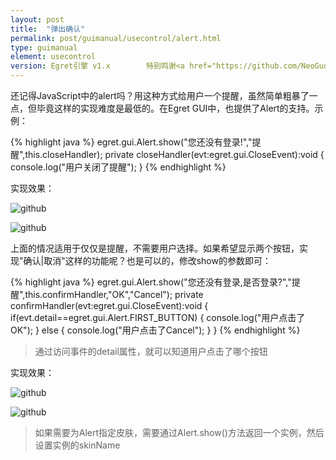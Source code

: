 ```yaml
---
layout: post
title:  "弹出确认"
permalink: post/guimanual/usecontrol/alert.html
type: guimanual
element: usecontrol
version: Egret引擎 v1.x        特别鸣谢<a href="https://github.com/NeoGuo/" target="_blank">郭少瑞</a>同学撰写此文档
---
```


还记得JavaScript中的alert吗？用这种方式给用户一个提醒，虽然简单粗暴了一点，但毕竟这样的实现难度是最低的。在Egret GUI中，也提供了Alert的支持。示例：

{% highlight java  %}
egret.gui.Alert.show("您还没有登录!","提醒",this.closeHandler);
private closeHandler(evt:egret.gui.CloseEvent):void {
    console.log("用户关闭了提醒");
}
{% endhighlight %}

实现效果：

![github]({{site.baseurl}}/assets/img/alert1.png "Egret")

![github]({{site.baseurl}}/assets/img/alert2.png "Egret")

上面的情况适用于仅仅是提醒，不需要用户选择。如果希望显示两个按钮，实现"确认|取消"这样的功能呢？也是可以的，修改show的参数即可：

{% highlight java  %}
egret.gui.Alert.show("您还没有登录,是否登录?","提醒",this.confirmHandler,"OK","Cancel");
private confirmHandler(evt:egret.gui.CloseEvent):void {
    if(evt.detail==egret.gui.Alert.FIRST_BUTTON) {
        console.log("用户点击了OK");
    } else {
        console.log("用户点击了Cancel");
    }
}
{% endhighlight %}

> 通过访问事件的detail属性，就可以知道用户点击了哪个按钮

实现效果：

![github]({{site.baseurl}}/assets/img/alert3.png "Egret")

![github]({{site.baseurl}}/assets/img/alert4.png "Egret")

> 如果需要为Alert指定皮肤，需要通过Alert.show()方法返回一个实例，然后设置实例的skinName